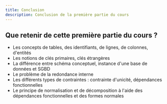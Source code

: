 ```yaml
---
title: Conclusion
description: Conclusion de la première partie du cours
---
```


## Que retenir de cette première partie du cours ?

* Les concepts de tables, des identifiants, de lignes, de colonnes, d'entités
* Les notions de clés primaires, clés étrangères
* La différence entre schéma conceptuel, instance d'une base de données et SGBD
* Le problème de la redondance interne
* Les différents types de contraintes : contrainte d'unicité, dépendances fonctionnelles
* Le principe de normalisation et de décomposition à l'aide des dépendances fonctionnelles et des formes normales
